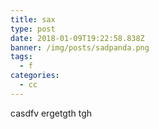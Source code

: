 ```yaml
---
title: sax
type: post
date: 2018-01-09T19:22:58.838Z
banner: /img/posts/sadpanda.png
tags:
  - f
categories:
  - cc
---
```

casdfv ergetgth tgh 

